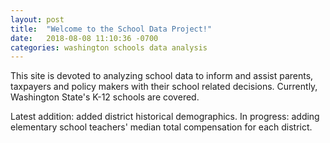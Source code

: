 ```yaml
---
layout: post
title:  "Welcome to the School Data Project!"
date:   2018-08-08 11:10:36 -0700
categories: washington schools data analysis
---
```

This site is devoted to analyzing school data to inform and assist parents, taxpayers and policy makers with their school related decisions.
Currently, Washington State's K-12 schools are covered.

Latest addition: added district historical demographics.
In progress: adding elementary school teachers' median total compensation for each district.
